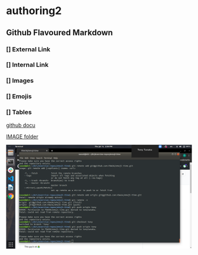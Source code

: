 # authoring2

##  Github Flavoured Markdown

### [] External Link
### [] Internal Link
### [] Images
### [] Emojis
### [] Tables

[github docu](https://help.github.com/en)

[IMAGE folder](/images/)

![images](https://github.com/tonytanaka/authoring2/blob/master/images/Screenshot%20from%202020-07-09%2014-34-29.png)
